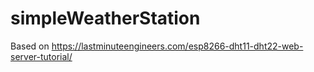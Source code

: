 # simpleWeatherStation

Based on https://lastminuteengineers.com/esp8266-dht11-dht22-web-server-tutorial/
